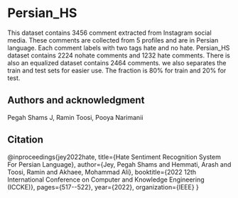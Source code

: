 # Persian_HS
This dataset contains 3456 comment extracted from Instagram social media. These comments are collected from 5 profiles and are in Persian language.
Each comment labels with two tags hate and no hate.
Persian_HS dataset contains 2224 nohate comments and 1232 hate comments.
There is also an equalized dataset contains 2464 comments. we also separates the train and test sets for easier use.
The fraction is 80% for train and 20% for test.
## Authors and acknowledgment
Pegah Shams J, Ramin Toosi, Pooya Narimanii
## Citation
@inproceedings{jey2022hate,
  title={Hate Sentiment Recognition System For Persian Language},
  author={Jey, Pegah Shams and Hemmati, Arash and Toosi, Ramin and Akhaee, Mohammad Ali},
  booktitle={2022 12th International Conference on Computer and Knowledge Engineering (ICCKE)},
  pages={517--522},
  year={2022},
  organization={IEEE}
}
